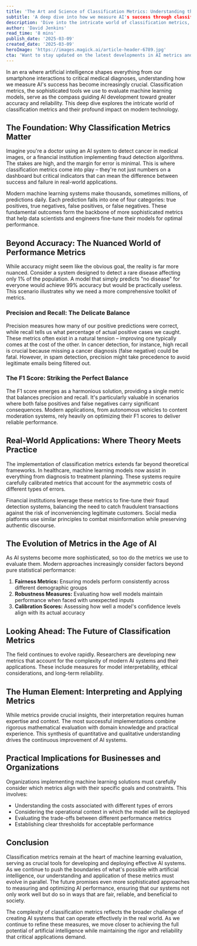 ```yaml
---
title: 'The Art and Science of Classification Metrics: Understanding the Building Blocks of Machine Learning Success'
subtitle: 'A deep dive into how we measure AI's success through classification metrics'
description: 'Dive into the intricate world of classification metrics, the building blocks guiding AI development towards accuracy and reliability. Explore precision, recall, and F1 scores, essential tools in AI performance metrics.'
author: 'David Jenkins'
read_time: '8 mins'
publish_date: '2025-03-09'
created_date: '2025-03-09'
heroImage: 'https://images.magick.ai/article-header-6789.jpg'
cta: 'Want to stay updated on the latest developments in AI metrics and machine learning? Follow us on LinkedIn for expert insights and in-depth analysis of emerging trends in artificial intelligence.'
---
```


In an era where artificial intelligence shapes everything from our smartphone interactions to critical medical diagnoses, understanding how we measure AI's success has become increasingly crucial. Classification metrics, the sophisticated tools we use to evaluate machine learning models, serve as the compass guiding AI development toward greater accuracy and reliability. This deep dive explores the intricate world of classification metrics and their profound impact on modern technology.

## The Foundation: Why Classification Metrics Matter

Imagine you're a doctor using an AI system to detect cancer in medical images, or a financial institution implementing fraud detection algorithms. The stakes are high, and the margin for error is minimal. This is where classification metrics come into play – they're not just numbers on a dashboard but critical indicators that can mean the difference between success and failure in real-world applications.

Modern machine learning systems make thousands, sometimes millions, of predictions daily. Each prediction falls into one of four categories: true positives, true negatives, false positives, or false negatives. These fundamental outcomes form the backbone of more sophisticated metrics that help data scientists and engineers fine-tune their models for optimal performance.

## Beyond Accuracy: The Nuanced World of Performance Metrics

While accuracy might seem like the obvious goal, the reality is far more nuanced. Consider a system designed to detect a rare disease affecting only 1% of the population. A model that simply predicts "no disease" for everyone would achieve 99% accuracy but would be practically useless. This scenario illustrates why we need a more comprehensive toolkit of metrics.

### Precision and Recall: The Delicate Balance

Precision measures how many of our positive predictions were correct, while recall tells us what percentage of actual positive cases we caught. These metrics often exist in a natural tension – improving one typically comes at the cost of the other. In cancer detection, for instance, high recall is crucial because missing a cancer diagnosis (false negative) could be fatal. However, in spam detection, precision might take precedence to avoid legitimate emails being filtered out.

### The F1 Score: Striking the Perfect Balance

The F1 score emerges as a harmonious solution, providing a single metric that balances precision and recall. It's particularly valuable in scenarios where both false positives and false negatives carry significant consequences. Modern applications, from autonomous vehicles to content moderation systems, rely heavily on optimizing their F1 scores to deliver reliable performance.

## Real-World Applications: Where Theory Meets Practice

The implementation of classification metrics extends far beyond theoretical frameworks. In healthcare, machine learning models now assist in everything from diagnosis to treatment planning. These systems require carefully calibrated metrics that account for the asymmetric costs of different types of errors.

Financial institutions leverage these metrics to fine-tune their fraud detection systems, balancing the need to catch fraudulent transactions against the risk of inconveniencing legitimate customers. Social media platforms use similar principles to combat misinformation while preserving authentic discourse.

## The Evolution of Metrics in the Age of AI

As AI systems become more sophisticated, so too do the metrics we use to evaluate them. Modern approaches increasingly consider factors beyond pure statistical performance:

1. **Fairness Metrics:** Ensuring models perform consistently across different demographic groups
2. **Robustness Measures:** Evaluating how well models maintain performance when faced with unexpected inputs
3. **Calibration Scores:** Assessing how well a model's confidence levels align with its actual accuracy

## Looking Ahead: The Future of Classification Metrics

The field continues to evolve rapidly. Researchers are developing new metrics that account for the complexity of modern AI systems and their applications. These include measures for model interpretability, ethical considerations, and long-term reliability.

## The Human Element: Interpreting and Applying Metrics

While metrics provide crucial insights, their interpretation requires human expertise and context. The most successful implementations combine rigorous mathematical evaluation with domain knowledge and practical experience. This synthesis of quantitative and qualitative understanding drives the continuous improvement of AI systems.

## Practical Implications for Businesses and Organizations

Organizations implementing machine learning solutions must carefully consider which metrics align with their specific goals and constraints. This involves:

- Understanding the costs associated with different types of errors
- Considering the operational context in which the model will be deployed
- Evaluating the trade-offs between different performance metrics
- Establishing clear thresholds for acceptable performance

## Conclusion

Classification metrics remain at the heart of machine learning evaluation, serving as crucial tools for developing and deploying effective AI systems. As we continue to push the boundaries of what's possible with artificial intelligence, our understanding and application of these metrics must evolve in parallel. The future promises even more sophisticated approaches to measuring and optimizing AI performance, ensuring that our systems not only work well but do so in ways that are fair, reliable, and beneficial to society.

The complexity of classification metrics reflects the broader challenge of creating AI systems that can operate effectively in the real world. As we continue to refine these measures, we move closer to achieving the full potential of artificial intelligence while maintaining the rigor and reliability that critical applications demand.